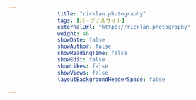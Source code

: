 ---
                title: "ricklan.photography"
                tags: [パーソナルサイト]
                externalUrl: "https://ricklan.photography"
                weight: 46
                showDate: false
                showAuthor: false
                showReadingTime: false
                showEdit: false
                showLikes: false
                showViews: false
                layoutBackgroundHeaderSpace: false
                ---

